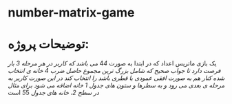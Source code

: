 # number-matrix-game
# توضیحات پروژه:
یک بازی ماتریس اعداد که در ابتدا به صورت 4*4 می باشد که کاربر در هر مرحله 3 بار فرصت دارد تا جواب صحیح که شامل بزرگ ترین مجموع حاصل ضرب 4 خانه ی انتخاب شده کنار هم به صورت افقی عمودی یا قطری باشد را انتخاب کند در این صورت کاربر به مرحله ی بعدی می رود و به سطرها و ستون های جدول 1 خانه اضافه می شود برای مثال در سطح 2، خانه های جدول 5*5 است
